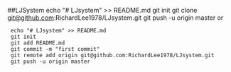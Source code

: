 ##LJSystem
    echo "# LJsystem" >> README.md
    git init
    git clone git@github.com:RichardLee1978/LJsystem.git
    git push -u origin master
or

     echo "# LJsystem" >> README.md
     git init
     git add README.md
     git commit -m "first commit"
     git remote add origin git@github.com:RichardLee1978/LJsystem.git
     git push -u origin master
